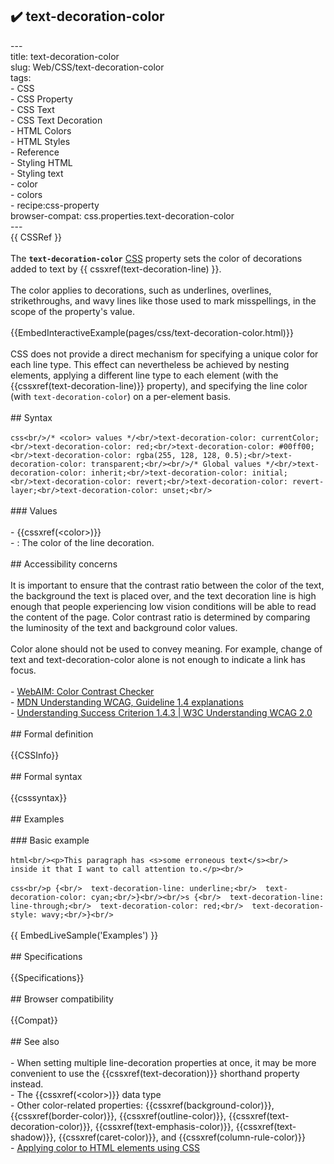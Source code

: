 ## ✔️ text-decoration-color 
 ---<br/>title: text-decoration-color<br/>slug: Web/CSS/text-decoration-color<br/>tags:<br/>  - CSS<br/>  - CSS Property<br/>  - CSS Text<br/>  - CSS Text Decoration<br/>  - HTML Colors<br/>  - HTML Styles<br/>  - Reference<br/>  - Styling HTML<br/>  - Styling text<br/>  - color<br/>  - colors<br/>  - recipe:css-property<br/>browser-compat: css.properties.text-decoration-color<br/>---<br/>{{ CSSRef }}<br/><br/>The **`text-decoration-color`** [CSS](/en-US/docs/Web/CSS) property sets the color of decorations added to text by {{ cssxref(text-decoration-line) }}.<br/><br/>The color applies to decorations, such as underlines, overlines, strikethroughs, and wavy lines like those used to mark misspellings, in the scope of the property's value.<br/><br/>{{EmbedInteractiveExample(pages/css/text-decoration-color.html)}}<br/><br/>CSS does not provide a direct mechanism for specifying a unique color for each line type. This effect can nevertheless be achieved by nesting elements, applying a different line type to each element (with the {{cssxref(text-decoration-line)}} property), and specifying the line color (with `text-decoration-color`) on a per-element basis.<br/><br/>## Syntax<br/><br/>```css<br/>/* <color> values */<br/>text-decoration-color: currentColor;<br/>text-decoration-color: red;<br/>text-decoration-color: #00ff00;<br/>text-decoration-color: rgba(255, 128, 128, 0.5);<br/>text-decoration-color: transparent;<br/><br/>/* Global values */<br/>text-decoration-color: inherit;<br/>text-decoration-color: initial;<br/>text-decoration-color: revert;<br/>text-decoration-color: revert-layer;<br/>text-decoration-color: unset;<br/>```<br/><br/>### Values<br/><br/>- {{cssxref(&lt;color&gt;)}}<br/>  - : The color of the line decoration.<br/><br/>## Accessibility concerns<br/><br/>It is important to ensure that the contrast ratio between the color of the text, the background the text is placed over, and the text decoration line is high enough that people experiencing low vision conditions will be able to read the content of the page. Color contrast ratio is determined by comparing the luminosity of the text and background color values.<br/><br/>Color alone should not be used to convey meaning. For example, change of text and text-decoration-color alone is not enough to indicate a link has focus.<br/><br/>- [WebAIM: Color Contrast Checker](https://webaim.org/resources/contrastchecker/)<br/>- [MDN Understanding WCAG, Guideline 1.4 explanations](/en-US/docs/Web/Accessibility/Understanding_WCAG/Perceivable#Guideline_1.4_Make_it_easier_for_users_to_see_and_hear_content_including_separating_foreground_from_background)<br/>- [Understanding Success Criterion 1.4.3 | W3C Understanding WCAG 2.0](https://www.w3.org/TR/UNDERSTANDING-WCAG20/visual-audio-contrast-contrast.html)<br/><br/>## Formal definition<br/><br/>{{CSSInfo}}<br/><br/>## Formal syntax<br/><br/>{{csssyntax}}<br/><br/>## Examples<br/><br/>### Basic example<br/><br/>```html<br/><p>This paragraph has <s>some erroneous text</s><br/>    inside it that I want to call attention to.</p><br/>```<br/><br/>```css<br/>p {<br/>  text-decoration-line: underline;<br/>  text-decoration-color: cyan;<br/>}<br/><br/>s {<br/>  text-decoration-line: line-through;<br/>  text-decoration-color: red;<br/>  text-decoration-style: wavy;<br/>}<br/>```<br/><br/>{{ EmbedLiveSample('Examples') }}<br/><br/>## Specifications<br/><br/>{{Specifications}}<br/><br/>## Browser compatibility<br/><br/>{{Compat}}<br/><br/>## See also<br/><br/>- When setting multiple line-decoration properties at once, it may be more convenient to use the {{cssxref(text-decoration)}} shorthand property instead.<br/>- The {{cssxref(&lt;color&gt;)}} data type<br/>- Other color-related properties: {{cssxref(background-color)}}, {{cssxref(border-color)}}, {{cssxref(outline-color)}}, {{cssxref(text-decoration-color)}}, {{cssxref(text-emphasis-color)}}, {{cssxref(text-shadow)}}, {{cssxref(caret-color)}}, and {{cssxref(column-rule-color)}}<br/>- [Applying color to HTML elements using CSS](/en-US/docs/Web/HTML/Applying_color)<br/>